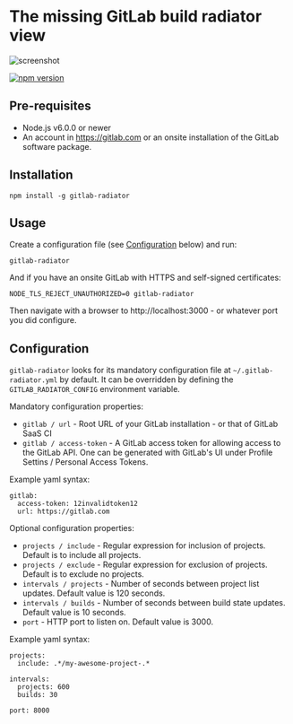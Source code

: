 # The missing GitLab build radiator view

![screenshot](https://raw.github.com/heikkipora/gitlab-radiator/master/screenshot.png)

[![npm version](https://badge.fury.io/js/gitlab-radiator.svg)](https://badge.fury.io/js/gitlab-radiator)

## Pre-requisites

- Node.js v6.0.0 or newer
- An account in https://gitlab.com or an onsite installation of the GitLab software package.

## Installation

    npm install -g gitlab-radiator

## Usage

Create a configuration file (see [Configuration](#configuration) below) and run:

    gitlab-radiator

And if you have an onsite GitLab with HTTPS and self-signed certificates:

    NODE_TLS_REJECT_UNAUTHORIZED=0 gitlab-radiator
   
Then navigate with a browser to http://localhost:3000 - or whatever port you did configure.

## Configuration

```gitlab-radiator``` looks for its mandatory configuration file at ```~/.gitlab-radiator.yml``` by default.
It can be overridden by defining the ```GITLAB_RADIATOR_CONFIG``` environment variable.

Mandatory configuration properties:

- ```gitlab / url``` - Root URL of your GitLab installation - or that of GitLab SaaS CI
- ```gitlab / access-token``` - A GitLab access token for allowing access to the GitLab API. One can be generated with GitLab's UI under Profile Settins / Personal Access Tokens.

Example yaml syntax:

```
gitlab:
  access-token: 12invalidtoken12
  url: https://gitlab.com
```

Optional configuration properties:

- ```projects / include``` - Regular expression for inclusion of projects. Default is to include all projects.
- ```projects / exclude``` - Regular expression for exclusion of projects. Default is to exclude no projects.
- ```intervals / projects``` - Number of seconds between project list updates. Default value is 120 seconds.
- ```intervals / builds``` -  Number of seconds between build state updates. Default value is 10 seconds.
- ```port``` - HTTP port to listen on. Default value is 3000.

Example yaml syntax:

```
projects:
  include: .*/my-awesome-project-.*

intervals:
  projects: 600
  builds: 30

port: 8000
```
